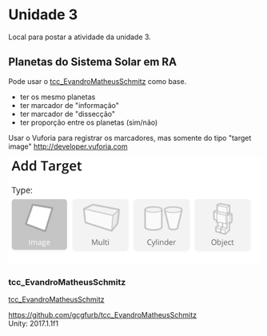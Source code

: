 # Unidade 3

Local para postar a atividade da unidade 3.  

## Planetas do Sistema Solar em RA

Pode usar o [tcc_EvandroMatheusSchmitz](#tcc_evandromatheusschmitz) como base.

- ter os mesmo planetas  
- ter marcador de "informação"  
- ter marcador de "dissecção"  
- ter proporção entre os planetas (sim/não)  

Usar o Vuforia para registrar os marcadores, mas somente do tipo "target image"
  <http://developer.vuforia.com>  

![VuforiaMarcadores](VuforiaMarcadores.png)  

### tcc_EvandroMatheusSchmitz

[tcc_EvandroMatheusSchmitz](./tcc_EvandroMatheusSchmitz/)  

<https://github.com/gcgfurb/tcc_EvandroMatheusSchmitz>  
Unity: 2017.1.1f1  